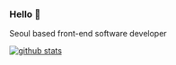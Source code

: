### Hello 👋
Seoul based front-end software developer

[![github stats](https://github-readme-stats.vercel.app/api?username=chshin0225&count_private=true&show_icons=true&theme=vue&hide_rank=false)](https://github.com/anuraghazra/github-readme-stats)
